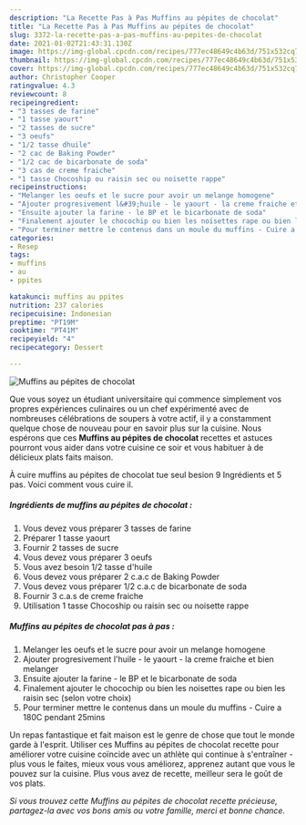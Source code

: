 ```yaml
---
description: "La Recette Pas à Pas Muffins au pépites de chocolat"
title: "La Recette Pas à Pas Muffins au pépites de chocolat"
slug: 3372-la-recette-pas-a-pas-muffins-au-pepites-de-chocolat
date: 2021-01-02T21:43:31.130Z
image: https://img-global.cpcdn.com/recipes/777ec48649c4b63d/751x532cq70/muffins-au-pepites-de-chocolat-photo-principale-de-la-recette.jpg
thumbnail: https://img-global.cpcdn.com/recipes/777ec48649c4b63d/751x532cq70/muffins-au-pepites-de-chocolat-photo-principale-de-la-recette.jpg
cover: https://img-global.cpcdn.com/recipes/777ec48649c4b63d/751x532cq70/muffins-au-pepites-de-chocolat-photo-principale-de-la-recette.jpg
author: Christopher Cooper
ratingvalue: 4.3
reviewcount: 8
recipeingredient:
- "3 tasses de farine"
- "1 tasse yaourt"
- "2 tasses de sucre"
- "3 oeufs"
- "1/2 tasse dhuile"
- "2 cac de Baking Powder"
- "1/2 cac de bicarbonate de soda"
- "3 cas de creme fraiche"
- "1 tasse Chocoship ou raisin sec ou noisette rappe"
recipeinstructions:
- "Melanger les oeufs et le sucre pour avoir un melange homogene"
- "Ajouter progresivement l&#39;huile - le yaourt - la creme fraiche et bien melanger"
- "Ensuite ajouter la farine - le BP et le bicarbonate de soda"
- "Finalement ajouter le chocochip ou bien les noisettes rape ou bien les raisin sec (selon votre choix)"
- "Pour terminer mettre le contenus dans un moule du muffins - Cuire a 180C pendant 25mins"
categories:
- Resep
tags:
- muffins
- au
- ppites

katakunci: muffins au ppites 
nutrition: 237 calories
recipecuisine: Indonesian
preptime: "PT19M"
cooktime: "PT41M"
recipeyield: "4"
recipecategory: Dessert

---
```



![Muffins au pépites de chocolat](https://img-global.cpcdn.com/recipes/777ec48649c4b63d/751x532cq70/muffins-au-pepites-de-chocolat-photo-principale-de-la-recette.jpg)

Que vous soyez un étudiant universitaire qui commence simplement vos propres expériences culinaires ou un chef expérimenté avec de nombreuses célébrations de soupers à votre actif, il y a constamment quelque chose de nouveau pour en savoir plus sur la cuisine. Nous espérons que ces <strong> Muffins au pépites de chocolat </strong> recettes et astuces pourront vous aider dans votre cuisine ce soir et vous habituer à de délicieux plats faits maison.

<!--inarticleads1-->

À cuire muffins au pépites de chocolat tue seul besion 9 Ingrédients et 5 pas. Voici comment vous cuire il.

##### Ingrédients de muffins au pépites de chocolat :

1. Vous devez vous préparer 3 tasses de farine
1. Préparer 1 tasse yaourt
1. Fournir 2 tasses de sucre
1. Vous devez vous préparer 3 oeufs
1. Vous avez besoin 1/2 tasse d&#39;huile
1. Vous devez vous préparer 2 c.a.c de Baking Powder
1. Vous devez vous préparer 1/2 c.a.c de bicarbonate de soda
1. Fournir 3 c.a.s de creme fraiche
1. Utilisation 1 tasse Chocoship ou raisin sec ou noisette rappe




<!--inarticleads2-->

##### Muffins au pépites de chocolat pas à pas :

1. Melanger les oeufs et le sucre pour avoir un melange homogene
1. Ajouter progresivement l&#39;huile - le yaourt - la creme fraiche et bien melanger
1. Ensuite ajouter la farine - le BP et le bicarbonate de soda
1. Finalement ajouter le chocochip ou bien les noisettes rape ou bien les raisin sec (selon votre choix)
1. Pour terminer mettre le contenus dans un moule du muffins - Cuire a 180C pendant 25mins




<!--inarticleads1-->

<p>
Un repas fantastique et fait maison est le genre de chose que tout le monde garde à l'esprit. Utiliser ces Muffins au pépites de chocolat recette pour améliorer votre cuisine coïncide avec un athlète qui continue à s'entraîner - plus vous le faites, mieux vous vous améliorez, apprenez autant que vous le pouvez sur la cuisine. Plus vous avez de recette, meilleur sera le goût de vos plats.
</p>

<p>
<i>Si vous trouvez cette Muffins au pépites de chocolat recette précieuse, partagez-la avec vos bons amis ou votre famille, merci et bonne chance.</i>
</p>
